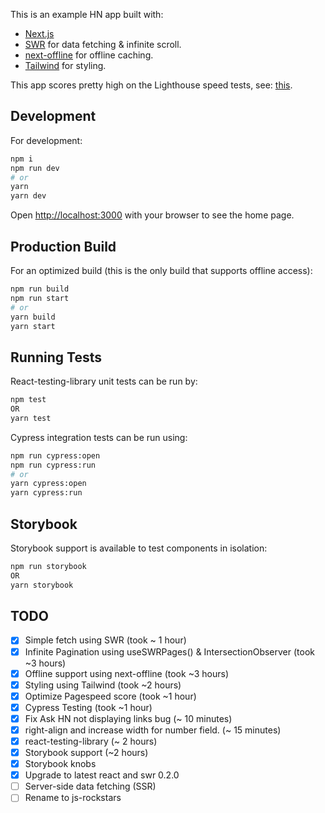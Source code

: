 This is an example HN app built with:

* [Next.js](https://nextjs.org/)
* [SWR](https://swr.now.sh) for data fetching & infinite scroll.
* [next-offline](https://github.com/hanford/next-offline) for offline caching.
* [Tailwind](https://tailwindcss.com) for styling.

This app scores pretty high on the Lighthouse speed tests, see: [this](./lighthouse-score.png).

## Development

For development:

```bash
npm i
npm run dev
# or
yarn
yarn dev
```

Open [http://localhost:3000](http://localhost:3000) with your browser to see the home page.

## Production Build

For an optimized build (this is the only build that supports offline access):

```bash
npm run build
npm run start
# or
yarn build
yarn start
```

## Running Tests

React-testing-library unit tests can be run by:

```bash
npm test
OR
yarn test
```

Cypress integration tests can be run using:

```bash
npm run cypress:open
npm run cypress:run
# or
yarn cypress:open
yarn cypress:run
```

## Storybook

Storybook support is available to test components in isolation:

```bash
npm run storybook
OR
yarn storybook
```

## TODO

- [x] Simple fetch using SWR (took ~ 1 hour)
- [x] Infinite Pagination using useSWRPages() & IntersectionObserver (took ~3 hours)
- [x] Offline support using next-offline (took ~3 hours)
- [x] Styling using Tailwind (took ~2 hours)
- [x] Optimize Pagespeed score (took ~1 hour)
- [x] Cypress Testing (took ~1 hour)
- [x] Fix Ask HN not displaying links bug (~ 10 minutes)
- [x] right-align and increase width for number field. (~ 15 minutes)
- [x] react-testing-library (~ 2 hours)
- [x] Storybook support (~2 hours)
- [x] Storybook knobs
- [x] Upgrade to latest react and swr 0.2.0
- [ ] Server-side data fetching (SSR)
- [ ] Rename to js-rockstars